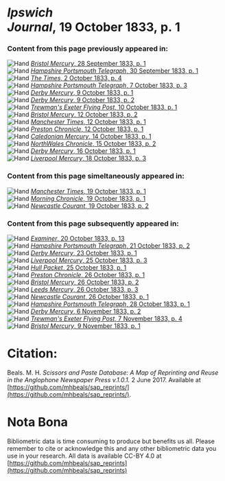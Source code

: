# *Ipswich Journal*, 19 October 1833, p. 1  
  
### Content from this page previously appeared in:  
![Hand](http://scissorsandpaste.net/wp-content/uploads/2017/06/smallhandpointer.png) [*Bristol Mercury*, 28 September 1833, p. 1](https://mhbeals.github.io/sap_html/Bristol-Mercury/Bristol-Mercury-28-September-1833-p-1)  
![Hand](http://scissorsandpaste.net/wp-content/uploads/2017/06/smallhandpointer.png) [*Hampshire Portsmouth Telegraph*, 30 September 1833, p. 1](https://mhbeals.github.io/sap_html/Hampshire-Portsmouth-Telegraph/Hampshire-Portsmouth-Telegraph-30-September-1833-p-1)  
![Hand](http://scissorsandpaste.net/wp-content/uploads/2017/06/smallhandpointer.png) [*The Times*, 2 October 1833, p. 4](https://mhbeals.github.io/sap_html/The-Times/The-Times-2-October-1833-p-4)  
![Hand](http://scissorsandpaste.net/wp-content/uploads/2017/06/smallhandpointer.png) [*Hampshire Portsmouth Telegraph*, 7 October 1833, p. 3](https://mhbeals.github.io/sap_html/Hampshire-Portsmouth-Telegraph/Hampshire-Portsmouth-Telegraph-7-October-1833-p-3)  
![Hand](http://scissorsandpaste.net/wp-content/uploads/2017/06/smallhandpointer.png) [*Derby Mercury*, 9 October 1833, p. 1](https://mhbeals.github.io/sap_html/Derby-Mercury/Derby-Mercury-9-October-1833-p-1)  
![Hand](http://scissorsandpaste.net/wp-content/uploads/2017/06/smallhandpointer.png) [*Derby Mercury*, 9 October 1833, p. 2](https://mhbeals.github.io/sap_html/Derby-Mercury/Derby-Mercury-9-October-1833-p-2)  
![Hand](http://scissorsandpaste.net/wp-content/uploads/2017/06/smallhandpointer.png) [*Trewman's Exeter Flying Post*, 10 October 1833, p. 1](https://mhbeals.github.io/sap_html/Trewman's-Exeter-Flying-Post/Trewman's-Exeter-Flying-Post-10-October-1833-p-1)  
![Hand](http://scissorsandpaste.net/wp-content/uploads/2017/06/smallhandpointer.png) [*Bristol Mercury*, 12 October 1833, p. 2](https://mhbeals.github.io/sap_html/Bristol-Mercury/Bristol-Mercury-12-October-1833-p-2)  
![Hand](http://scissorsandpaste.net/wp-content/uploads/2017/06/smallhandpointer.png) [*Manchester Times*, 12 October 1833, p. 1](https://mhbeals.github.io/sap_html/Manchester-Times/Manchester-Times-12-October-1833-p-1)  
![Hand](http://scissorsandpaste.net/wp-content/uploads/2017/06/smallhandpointer.png) [*Preston Chronicle*, 12 October 1833, p. 1](https://mhbeals.github.io/sap_html/Preston-Chronicle/Preston-Chronicle-12-October-1833-p-1)  
![Hand](http://scissorsandpaste.net/wp-content/uploads/2017/06/smallhandpointer.png) [*Caledonian Mercury*, 14 October 1833, p. 1](https://mhbeals.github.io/sap_html/Caledonian-Mercury/Caledonian-Mercury-14-October-1833-p-1)  
![Hand](http://scissorsandpaste.net/wp-content/uploads/2017/06/smallhandpointer.png) [*NorthWales Chronicle*, 15 October 1833, p. 2](https://mhbeals.github.io/sap_html/NorthWales-Chronicle/NorthWales-Chronicle-15-October-1833-p-2)  
![Hand](http://scissorsandpaste.net/wp-content/uploads/2017/06/smallhandpointer.png) [*Derby Mercury*, 16 October 1833, p. 1](https://mhbeals.github.io/sap_html/Derby-Mercury/Derby-Mercury-16-October-1833-p-1)  
![Hand](http://scissorsandpaste.net/wp-content/uploads/2017/06/smallhandpointer.png) [*Liverpool Mercury*, 18 October 1833, p. 3](https://mhbeals.github.io/sap_html/Liverpool-Mercury/Liverpool-Mercury-18-October-1833-p-3)  
  
### Content from this page simeltaneously appeared in:  
![Hand](http://scissorsandpaste.net/wp-content/uploads/2017/06/smallhandpointer.png) [*Manchester Times*, 19 October 1833, p. 1](https://mhbeals.github.io/sap_html/Manchester-Times/Manchester-Times-19-October-1833-p-1)  
![Hand](http://scissorsandpaste.net/wp-content/uploads/2017/06/smallhandpointer.png) [*Morning Chronicle*, 19 October 1833, p. 1](https://mhbeals.github.io/sap_html/Morning-Chronicle/Morning-Chronicle-19-October-1833-p-1)  
![Hand](http://scissorsandpaste.net/wp-content/uploads/2017/06/smallhandpointer.png) [*Newcastle Courant*, 19 October 1833, p. 2](https://mhbeals.github.io/sap_html/Newcastle-Courant/Newcastle-Courant-19-October-1833-p-2)  
  
### Content from this page subsequently appeared in:  
![Hand](http://scissorsandpaste.net/wp-content/uploads/2017/06/smallhandpointer.png) [*Examiner*, 20 October 1833, p. 13](https://mhbeals.github.io/sap_html/Examiner/Examiner-20-October-1833-p-13)  
![Hand](http://scissorsandpaste.net/wp-content/uploads/2017/06/smallhandpointer.png) [*Hampshire Portsmouth Telegraph*, 21 October 1833, p. 2](https://mhbeals.github.io/sap_html/Hampshire-Portsmouth-Telegraph/Hampshire-Portsmouth-Telegraph-21-October-1833-p-2)  
![Hand](http://scissorsandpaste.net/wp-content/uploads/2017/06/smallhandpointer.png) [*Derby Mercury*, 23 October 1833, p. 1](https://mhbeals.github.io/sap_html/Derby-Mercury/Derby-Mercury-23-October-1833-p-1)  
![Hand](http://scissorsandpaste.net/wp-content/uploads/2017/06/smallhandpointer.png) [*Liverpool Mercury*, 25 October 1833, p. 3](https://mhbeals.github.io/sap_html/Liverpool-Mercury/Liverpool-Mercury-25-October-1833-p-3)  
![Hand](http://scissorsandpaste.net/wp-content/uploads/2017/06/smallhandpointer.png) [*Hull Packet*, 25 October 1833, p. 1](https://mhbeals.github.io/sap_html/Hull-Packet/Hull-Packet-25-October-1833-p-1)  
![Hand](http://scissorsandpaste.net/wp-content/uploads/2017/06/smallhandpointer.png) [*Preston Chronicle*, 26 October 1833, p. 1](https://mhbeals.github.io/sap_html/Preston-Chronicle/Preston-Chronicle-26-October-1833-p-1)  
![Hand](http://scissorsandpaste.net/wp-content/uploads/2017/06/smallhandpointer.png) [*Bristol Mercury*, 26 October 1833, p. 2](https://mhbeals.github.io/sap_html/Bristol-Mercury/Bristol-Mercury-26-October-1833-p-2)  
![Hand](http://scissorsandpaste.net/wp-content/uploads/2017/06/smallhandpointer.png) [*Leeds Mercury*, 26 October 1833, p. 3](https://mhbeals.github.io/sap_html/Leeds-Mercury/Leeds-Mercury-26-October-1833-p-3)  
![Hand](http://scissorsandpaste.net/wp-content/uploads/2017/06/smallhandpointer.png) [*Newcastle Courant*, 26 October 1833, p. 1](https://mhbeals.github.io/sap_html/Newcastle-Courant/Newcastle-Courant-26-October-1833-p-1)  
![Hand](http://scissorsandpaste.net/wp-content/uploads/2017/06/smallhandpointer.png) [*Hampshire Portsmouth Telegraph*, 28 October 1833, p. 1](https://mhbeals.github.io/sap_html/Hampshire-Portsmouth-Telegraph/Hampshire-Portsmouth-Telegraph-28-October-1833-p-1)  
![Hand](http://scissorsandpaste.net/wp-content/uploads/2017/06/smallhandpointer.png) [*Derby Mercury*, 6 November 1833, p. 2](https://mhbeals.github.io/sap_html/Derby-Mercury/Derby-Mercury-6-November-1833-p-2)  
![Hand](http://scissorsandpaste.net/wp-content/uploads/2017/06/smallhandpointer.png) [*Trewman's Exeter Flying Post*, 7 November 1833, p. 4](https://mhbeals.github.io/sap_html/Trewman's-Exeter-Flying-Post/Trewman's-Exeter-Flying-Post-7-November-1833-p-4)  
![Hand](http://scissorsandpaste.net/wp-content/uploads/2017/06/smallhandpointer.png) [*Bristol Mercury*, 9 November 1833, p. 1](https://mhbeals.github.io/sap_html/Bristol-Mercury/Bristol-Mercury-9-November-1833-p-1)  


# Citation: 

Beals. M. H. *Scissors and Paste Database: A Map of Reprinting and Reuse in the Anglophone Newspaper Press v.1.0.1.* 2 June 2017. Available at [https://github.com/mhbeals/sap_reprints/](https://github.com/mhbeals/sap_reprints/). 

# Nota Bona

Bibliometric data is time consuming to produce but benefits us all. Please remember to cite or acknowledge this and any other bibliometric data you use in your research. All data is available CC-BY 4.0 at [https://github.com/mhbeals/sap_reprints](https://github.com/mhbeals/sap_reprints)